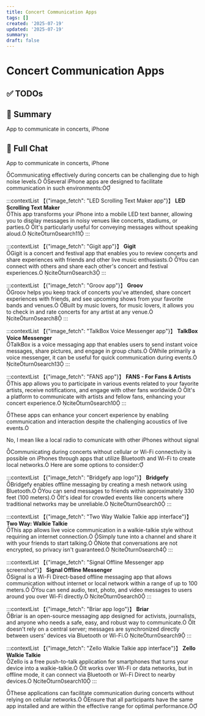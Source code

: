 ```yaml
---
title: Concert Communication Apps
tags: []
created: '2025-07-19'
updated: '2025-07-19'
summary:
draft: false
---
```


# Concert Communication Apps

## ✅ TODOs


## 📌 Summary
App to communicate in concerts, iPhone

## 🧠 Full Chat


App to communicate in concerts, iPhone 



Communicating effectively during concerts can be challenging due to high noise levels. Several iPhone apps are designed to facilitate communication in such environments:

:::contextList
【{"image_fetch": "LED Scrolling Text Maker app"}】
**LED Scrolling Text Maker**  
This app transforms your iPhone into a mobile LED text banner, allowing you to display messages in noisy venues like concerts, stadiums, or parties. It's particularly useful for conveying messages without speaking aloud. citeturn0search11
:::

:::contextList
【{"image_fetch": "Gigit app"}】
**Gigit**  
Gigit is a concert and festival app that enables you to review concerts and share experiences with friends and other live music enthusiasts. You can connect with others and share each other's concert and festival experiences. citeturn0search3
:::

:::contextList
【{"image_fetch": "Groov app"}】
**Groov**  
Groov helps you keep track of concerts you've attended, share concert experiences with friends, and see upcoming shows from your favorite bands and venues. Built by music lovers, for music lovers, it allows you to check in and rate concerts for any artist at any venue. citeturn0search8
:::

:::contextList
【{"image_fetch": "TalkBox Voice Messenger app"}】
**TalkBox Voice Messenger**  
TalkBox is a voice messaging app that enables users to send instant voice messages, share pictures, and engage in group chats. While primarily a voice messenger, it can be useful for quick communication during events. citeturn0search13
:::

:::contextList
【{"image_fetch": "FANS app"}】
**FANS - For Fans & Artists**  
This app allows you to participate in various events related to your favorite artists, receive notifications, and engage with other fans worldwide. It's a platform to communicate with artists and fellow fans, enhancing your concert experience. citeturn0search10
:::

These apps can enhance your concert experience by enabling communication and interaction despite the challenging acoustics of live events. 

No, I mean like a local radio to comunícate with other iPhones without signal

Communicating during concerts without cellular or Wi-Fi connectivity is possible on iPhones through apps that utilize Bluetooth and Wi-Fi to create local networks. Here are some options to consider:

:::contextList
【{"image_fetch": "Bridgefy app logo"}】
**Bridgefy**  
Bridgefy enables offline messaging by creating a mesh network using Bluetooth. You can send messages to friends within approximately 330 feet (100 meters). It's ideal for crowded events like concerts where traditional networks may be unreliable. citeturn0search0
:::

:::contextList
【{"image_fetch": "Two Way Walkie Talkie app interface"}】
**Two Way: Walkie Talkie**  
This app allows live voice communication in a walkie-talkie style without requiring an internet connection. Simply tune into a channel and share it with your friends to start talking. Note that conversations are not encrypted, so privacy isn't guaranteed. citeturn0search4
:::

:::contextList
【{"image_fetch": "Signal Offline Messenger app screenshot"}】
**Signal Offline Messenger**  
Signal is a Wi-Fi Direct-based offline messaging app that allows communication without internet or local network within a range of up to 100 meters. You can send audio, text, photo, and video messages to users around you over Wi-Fi directly. citeturn0search0
:::

:::contextList
【{"image_fetch": "Briar app logo"}】
**Briar**  
Briar is an open-source messaging app designed for activists, journalists, and anyone who needs a safe, easy, and robust way to communicate. It doesn't rely on a central server; messages are synchronized directly between users' devices via Bluetooth or Wi-Fi. citeturn0search9
:::

:::contextList
【{"image_fetch": "Zello Walkie Talkie app interface"}】
**Zello Walkie Talkie**  
Zello is a free push-to-talk application for smartphones that turns your device into a walkie-talkie. It works over Wi-Fi or data networks, but in offline mode, it can connect via Bluetooth or Wi-Fi Direct to nearby devices. citeturn0search10
:::

These applications can facilitate communication during concerts without relying on cellular networks. Ensure that all participants have the same app installed and are within the effective range for optimal performance.